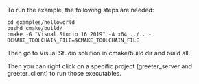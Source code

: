 
To run the example, the following steps are needed:

```
cd examples/helloworld
pushd cmake/build/
cmake -G "Visual Studio 16 2019" -A x64 ../.. -DCMAKE_TOOLCHAIN_FILE=$CMAKE_TOOLCHAIN_FILE
```

Then go to Visual Studio solution in cmake/build dir and build all.

Then you can right click on a specific project (greeter_server and greeter_client) to run those executables.
